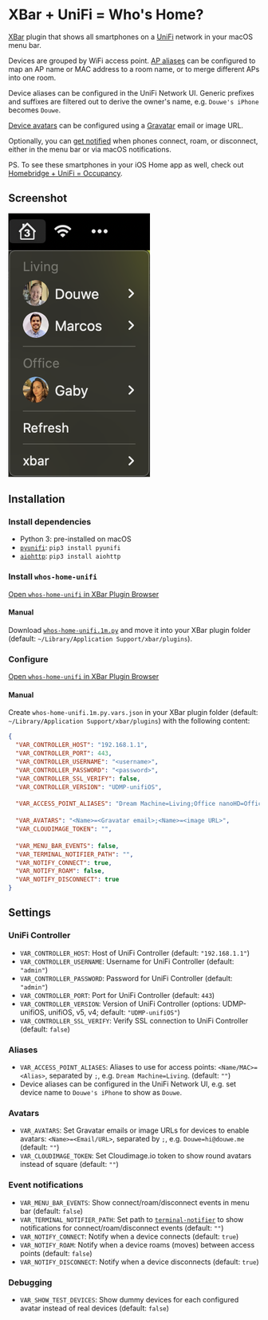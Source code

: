 # XBar + UniFi = Who's Home?

[XBar](https://xbarapp.com) plugin that shows all smartphones on a [UniFi](https://www.ui.com/wi-fi) network in your macOS menu bar.

Devices are grouped by WiFi access point.
[AP aliases](#aliases) can be configured to map an AP name or MAC address to a room name, or to merge different APs into one room.

Device aliases can be configured in the UniFi Network UI.
Generic prefixes and suffixes are filtered out to derive the owner's name, e.g. `Douwe's iPhone` becomes `Douwe`.

[Device avatars](#avatars) can be configured using a [Gravatar](https://gravatar.com) email or image URL.

Optionally, you can [get notified](#event-notifications) when phones connect, roam, or disconnect, either in the menu bar or via macOS notifications.

PS. To see these smartphones in your iOS Home app as well, check out [Homebridge + UniFi = Occupancy](https://github.com/DouweM/homebridge-unifi-occupancy).

## Screenshot

<img src="screenshot.png" width="284">

## Installation

### Install dependencies

- Python 3: pre-installed on macOS
- [`pyunifi`](https://pypi.org/project/pyunifi): `pip3 install pyunifi`
- [`aiohttp`](https://pypi.org/project/aiohttp): `pip3 install aiohttp`

### Install `whos-home-unifi`
[Open `whos-home-unifi` in XBar Plugin Browser](xbar://app.xbarapp.com/openPlugin?path=Tools%2fwhos-home-unifi.1m.py)

#### Manual
Download [`whos-home-unifi.1m.py`](./whos-home-unifi.1m.py) and move it into your XBar plugin folder (default: `~/Library/Application Support/xbar/plugins`).

### Configure

[Open `whos-home-unifi` in XBar Plugin Browser](xbar://app.xbarapp.com/openPlugin?path=Tools%2fwhos-home-unifi.1m.py)

#### Manual
Create `whos-home-unifi.1m.py.vars.json` in your XBar plugin folder (default: `~/Library/Application Support/xbar/plugins`) with the following content:

```json
{
  "VAR_CONTROLLER_HOST": "192.168.1.1",
  "VAR_CONTROLLER_PORT": 443,
  "VAR_CONTROLLER_USERNAME": "<username>",
  "VAR_CONTROLLER_PASSWORD": "<password>",
  "VAR_CONTROLLER_SSL_VERIFY": false,
  "VAR_CONTROLLER_VERSION": "UDMP-unifiOS",

  "VAR_ACCESS_POINT_ALIASES": "Dream Machine=Living;Office nanoHD=Office;Bedroom nanoHD=Bedroom;Roof FlexHD=Rooftop",

  "VAR_AVATARS": "<Name>=<Gravatar email>;<Name>=<image URL>",
  "VAR_CLOUDIMAGE_TOKEN": "",

  "VAR_MENU_BAR_EVENTS": false,
  "VAR_TERMINAL_NOTIFIER_PATH": "",
  "VAR_NOTIFY_CONNECT": true,
  "VAR_NOTIFY_ROAM": false,
  "VAR_NOTIFY_DISCONNECT": true
}
```

## Settings

### UniFi Controller
- `VAR_CONTROLLER_HOST`:        Host of UniFi Controller (default: `"192.168.1.1"`)
- `VAR_CONTROLLER_USERNAME`:    Username for UniFi Controller (default: `"admin"`)
- `VAR_CONTROLLER_PASSWORD`:    Password for UniFi Controller (default: `"admin"`)
- `VAR_CONTROLLER_PORT`:        Port for UniFi Controller (default: `443`)
- `VAR_CONTROLLER_VERSION`:     Version of UniFi Controller (options: UDMP-unifiOS, unifiOS, v5, v4; default: `"UDMP-unifiOS"`)
- `VAR_CONTROLLER_SSL_VERIFY`:  Verify SSL connection to UniFi Controller (default: `false`)

### Aliases
- `VAR_ACCESS_POINT_ALIASES`:   Aliases to use for access points: `<Name/MAC>=<Alias>`, separated by `;`, e.g. `Dream Machine=Living`. (default: `""`)
- Device aliases can be configured in the UniFi Network UI, e.g. set device name to `Douwe's iPhone` to show as `Douwe`.

### Avatars
- `VAR_AVATARS`:                Set Gravatar emails or image URLs for devices to enable avatars: `<Name>=<Email/URL>`, separated by `;`, e.g. `Douwe=hi@douwe.me` (default: `""`)
- `VAR_CLOUDIMAGE_TOKEN`:       Set Cloudimage.io token to show round avatars instead of square (default: `""`)

### Event notifications
- `VAR_MENU_BAR_EVENTS`:        Show connect/roam/disconnect events in menu bar (default: `false`)
- `VAR_TERMINAL_NOTIFIER_PATH`: Set path to [`terminal-notifier`](https://github.com/julienXX/terminal-notifier) to show notifications for connect/roam/disconnect events (default: `""`)
- `VAR_NOTIFY_CONNECT`:         Notify when a device connects (default: `true`)
- `VAR_NOTIFY_ROAM`:            Notify when a device roams (moves) between access points (default: `false`)
- `VAR_NOTIFY_DISCONNECT`:      Notify when a device disconnects (default: `true`)

### Debugging
- `VAR_SHOW_TEST_DEVICES`:      Show dummy devices for each configured avatar instead of real devices (default: `false`)
